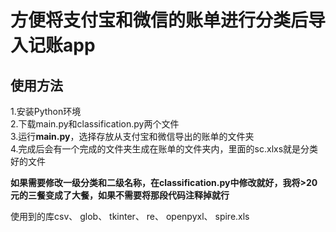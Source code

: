 # 方便将支付宝和微信的账单进行分类后导入记账app
## 使用方法
1.安装Python环境  
2.下载main.py和classification.py两个文件  
3.运行**main.py**，选择存放从支付宝和微信导出的账单的文件夹  
4.完成后会有一个完成的文件夹生成在账单的文件夹内，里面的sc.xlxs就是分类好的文件  

**如果需要修改一级分类和二级名称，在classification.py中修改就好，我将>20元的三餐变成了大餐，如果不需要将那段代码注释掉就行**

使用到的库csv、 glob、 tkinter、 re、 openpyxl、 spire.xls

